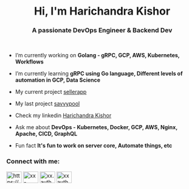 <h1 align="center">Hi, I'm Harichandra Kishor</h1>
<h3 align="center">A passionate DevOps Engineer & Backend Dev</h3>
<br>

- I’m currently working on **Golang - gRPC, GCP, AWS, Kubernetes, Workflows**

- I’m currently learning **gRPC using Go language, Different levels of automation in GCP, Data Science**

- My current project [sellerapp](https://www.sellerapp.com)

- My last project [savvypool](https://play.google.com/store/apps/details?id=com.savvypool.savvypool&pcampaignid=web_share)

- Check my linkedin [Harichandra Kishor](https://in.linkedin.com/in/harichandra-kishor)

- Ask me about **DevOps - Kubernetes, Docker, GCP, AWS, Nginx, Apache, CICD, GraphQL**

- Fun fact **It's fun to work on server core, Automate things, etc**

<h3 align="left">Connect with me:</h3>
<p align="left">
<a href="https://linkedin.com/in/https://www.linkedin.com/in/harichandra-kishor-a61a2622a/" target="blank"><img align="center" src="https://raw.githubusercontent.com/rahuldkjain/github-profile-readme-generator/master/src/images/icons/Social/linked-in-alt.svg" alt="https://www.linkedin.com/in/harichandra-kishor-a61a2622a/" height="30" width="40" /></a>
<a href="https://stackoverflow.com/users/xx-author" target="blank"><img align="center" src="https://raw.githubusercontent.com/rahuldkjain/github-profile-readme-generator/master/src/images/icons/Social/stack-overflow.svg" alt="xx-author" height="30" width="40" /></a>
<a href="https://instagram.com/xx.author" target="blank"><img align="center" src="https://raw.githubusercontent.com/rahuldkjain/github-profile-readme-generator/master/src/images/icons/Social/instagram.svg" alt="xx.author" height="30" width="40" /></a>
<a href="https://www.leetcode.com/xxauthor" target="blank"><img align="center" src="https://raw.githubusercontent.com/rahuldkjain/github-profile-readme-generator/master/src/images/icons/Social/leet-code.svg" alt="xxauthor" height="30" width="40" /></a>
</p>






